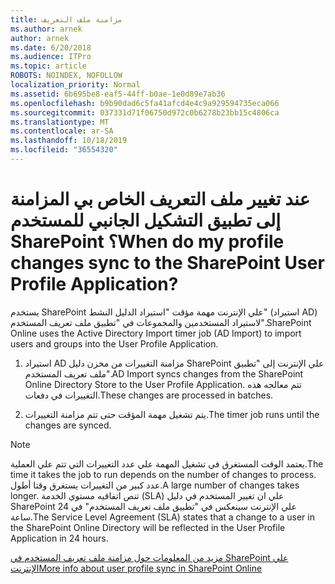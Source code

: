 ```yaml
---
title: مزامنة ملف التعريف
ms.author: arnek
author: arnek
ms.date: 6/20/2018
ms.audience: ITPro
ms.topic: article
ROBOTS: NOINDEX, NOFOLLOW
localization_priority: Normal
ms.assetid: 6b695be8-eaf5-44ff-b0ae-1e0d89e7ab36
ms.openlocfilehash: b9b90dad6c5fa41afcd4e4c9a929594735eca066
ms.sourcegitcommit: 037331d71f06750d972c0b6278b23bb15c4806ca
ms.translationtype: MT
ms.contentlocale: ar-SA
ms.lasthandoff: 10/18/2019
ms.locfileid: "36554320"
---
```

# <a name="when-do-my-profile-changes-sync-to-the-sharepoint-user-profile-application"></a><span data-ttu-id="485e4-102">عند تغيير ملف التعريف الخاص بي المزامنة إلى تطبيق التشكيل الجانبي للمستخدم SharePoint ؟</span><span class="sxs-lookup"><span data-stu-id="485e4-102">When do my profile changes sync to the SharePoint User Profile Application?</span></span>

<span data-ttu-id="485e4-103">يستخدم SharePoint علي الإنترنت مهمة مؤقت "استيراد الدليل النشط" (استيراد AD) لاستيراد المستخدمين والمجموعات في "تطبيق ملف تعريف المستخدم".</span><span class="sxs-lookup"><span data-stu-id="485e4-103">SharePoint Online uses the Active Directory Import timer job (AD Import) to import users and groups into the User Profile Application.</span></span> 
  
1. <span data-ttu-id="485e4-104">استيراد AD مزامنة التغييرات من مخزن دليل SharePoint علي الإنترنت إلى "تطبيق ملف تعريف المستخدم".</span><span class="sxs-lookup"><span data-stu-id="485e4-104">AD Import syncs changes from the SharePoint Online Directory Store to the User Profile Application.</span></span> <span data-ttu-id="485e4-105">تتم معالجه هذه التغييرات في دفعات.</span><span class="sxs-lookup"><span data-stu-id="485e4-105">These changes are processed in batches.</span></span>
    
2. <span data-ttu-id="485e4-106">يتم تشغيل مهمة المؤقت حتى تتم مزامنة التغييرات.</span><span class="sxs-lookup"><span data-stu-id="485e4-106">The timer job runs until the changes are synced.</span></span>
    
> [!NOTE]
> <span data-ttu-id="485e4-107">يعتمد الوقت المستغرق في تشغيل المهمة علي عدد التغييرات التي تتم علي العملية.</span><span class="sxs-lookup"><span data-stu-id="485e4-107">The time it takes the job to run depends on the number of changes to process.</span></span> <span data-ttu-id="485e4-108">عدد كبير من التغييرات يستغرق وقتا أطول.</span><span class="sxs-lookup"><span data-stu-id="485e4-108">A large number of changes takes longer.</span></span> <span data-ttu-id="485e4-109">تنص اتفاقيه مستوي الخدمة (SLA) علي ان تغيير المستخدم في دليل SharePoint علي الإنترنت سينعكس في "تطبيق ملف تعريف المستخدم" في 24 ساعة.</span><span class="sxs-lookup"><span data-stu-id="485e4-109">The Service Level Agreement (SLA) states that a change to a user in the SharePoint Online Directory will be reflected in the User Profile Application in 24 hours.</span></span> 
  
[<span data-ttu-id="485e4-110">مزيد من المعلومات حول مزامنة ملف تعريف المستخدم في SharePoint علي الإنترنت</span><span class="sxs-lookup"><span data-stu-id="485e4-110">More info about user profile sync in SharePoint Online</span></span>](https://go.microsoft.com/fwlink/?linkid=875671)
  


